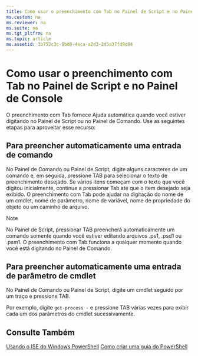 ```yaml
---
title: Como usar o preenchimento com Tab no Painel de Script e no Painel de Console
ms.custom: na
ms.reviewer: na
ms.suite: na
ms.tgt_pltfrm: na
ms.topic: article
ms.assetid: 3b752c3c-0bd0-4eca-a2d3-2d5a37fd9d84
---
```

# Como usar o preenchimento com Tab no Painel de Script e no Painel de Console
O preenchimento com Tab fornece Ajuda automática quando você estiver digitando no Painel de Script ou no Painel de Comando. Use as seguintes etapas para aproveitar esse recurso:

## Para preencher automaticamente uma entrada de comando
No Painel de Comando ou Painel de Script, digite alguns caracteres de um comando e, em seguida, pressione TAB para selecionar o texto de preenchimento desejado. Se vários itens começam com o texto que você digitou inicialmente, continue a pressionar Tab até que o item desejado seja exibido. O preenchimento com Tab pode ajudar na digitação do nome de um cmdlet, nome de parâmetro, nome de variável, nome de propriedade do objeto ou um caminho de arquivo.

> [!NOTE]
> No Painel de Script, pressionar TAB preencherá automaticamente um comando somente quando você estiver editando arquivos .ps1, .psd1 ou .psm1. O preenchimento com Tab funciona a qualquer momento quando você está digitando no Painel de Comando.

## Para preencher automaticamente uma entrada de parâmetro de cmdlet
No Painel de Comando ou Painel de Script, digite um cmdlet seguido por um traço e pressione TAB.

Por exemplo, digite `get-process -` e pressione TAB várias vezes para exibir cada um dos parâmetros do cmdlet sucessivamente.

## Consulte Também
[Usando o ISE do Windows PowerShell](https://technet.microsoft.com/en-us/library/777ea82b-dd73-4269-b61a-69a17e6ff16f)
[Como criar uma guia do PowerShell](https://technet.microsoft.com/en-us/library/c57fc210-19c8-47b1-9171-26a2144c907c)



<!--HONumber=Apr16_HO2-->


